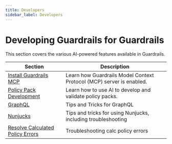 ```yaml
---
title: Developers
sidebar_label: Developers
---
```


# Developing Guardrails for Guardrails

This section covers the various AI-powered features available in Guardrails.

| Section | Description
| - | -
| [Install Guardrails MCP](/guardrails/docs/guides/developers/install-mcp) | Learn how Guardrails Model Context Protocol (MCP) server is enabled.
| [Policy Pack Development](/guardrails/docs/guides/developers/policy-pack-development) | Learn how to use AI to develop and validate policy packs.
| [GraphQL](/guardrails/docs/guides/developers/graphql) | Tips and Tricks for GraphQL
| [Nunjucks](/guardrails/docs/guides/developers/nunjucks) | Tips and tricks for using Nunjucks, including troubleshooting
| [Resolve Calculated Policy Errors](/guardrails/docs/guides/developers/fix-calc-policy-evaluation-errors) | Troubleshooting calc policy errors